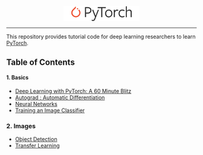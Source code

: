 <p align="center"><img width="40%" src="./assets/Pytorch_logo.png" /></p>

--------------------------------------------------------------------------------
This repository provides tutorial code for deep learning researchers to learn [PyTorch](https://pytorch.org/tutorials/). 


## Table of Contents

#### 1. Basics
* [Deep Learning with PyTorch: A 60 Minute Blitz](https://github.com/purvasingh96/pytorch-examples/blob/master/Basics/01.%20Deep_Learning_with_PyTorch_A_60_Minute_Blitz_.ipynb)
* [Autograd : Automatic Differentiation](https://github.com/purvasingh96/pytorch-examples/blob/master/Basics/02.%20Autograd_Automatic_Differentiation.ipynb)
* [Neural Networks](https://github.com/purvasingh96/pytorch-examples/blob/master/Basics/03.%20Neural_networks.ipynb)
* [Training an Image Classifier](https://github.com/purvasingh96/pytorch-examples/blob/master/Basics/04_Training_an_image_classifier.ipynb)
### 2. Images
* [Object Detection](https://github.com/purvasingh96/pytorch-examples/blob/master/Images/01_Object_Detection.ipynb) 
* [Transfer Learning](https://github.com/purvasingh96/pytorch-examples/blob/master/Images/02_Transfer_Learning.ipynb)
